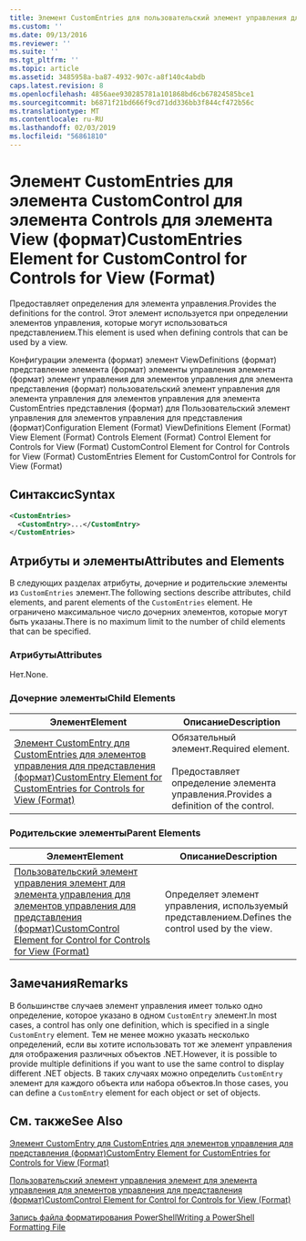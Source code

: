 ```yaml
---
title: Элемент CustomEntries для пользовательский элемент управления для элементов управления для представления (формат) | Документация Майкрософт
ms.custom: ''
ms.date: 09/13/2016
ms.reviewer: ''
ms.suite: ''
ms.tgt_pltfrm: ''
ms.topic: article
ms.assetid: 3485958a-ba87-4932-907c-a8f140c4abdb
caps.latest.revision: 8
ms.openlocfilehash: 4856aee930285781a101868bd6cb67824585bce1
ms.sourcegitcommit: b6871f21bd666f9cd71dd336bb3f844cf472b56c
ms.translationtype: MT
ms.contentlocale: ru-RU
ms.lasthandoff: 02/03/2019
ms.locfileid: "56861810"
---
```

# <a name="customentries-element-for-customcontrol-for-controls-for-view-format"></a><span data-ttu-id="c26c5-102">Элемент CustomEntries для элемента CustomControl для элемента Controls для элемента View (формат)</span><span class="sxs-lookup"><span data-stu-id="c26c5-102">CustomEntries Element for CustomControl for Controls for View (Format)</span></span>

<span data-ttu-id="c26c5-103">Предоставляет определения для элемента управления.</span><span class="sxs-lookup"><span data-stu-id="c26c5-103">Provides the definitions for the control.</span></span> <span data-ttu-id="c26c5-104">Этот элемент используется при определении элементов управления, которые могут использоваться представлением.</span><span class="sxs-lookup"><span data-stu-id="c26c5-104">This element is used when defining controls that can be used by a view.</span></span>

<span data-ttu-id="c26c5-105">Конфигурации элемента (формат) элемент ViewDefinitions (формат) представление элемента (формат) элементы управления элемента (формат) элемент управления для элементов управления для элемента представления (формат) пользовательский элемент управления для элемента управления для элементов управления для элемента CustomEntries представления (формат) для Пользовательский элемент управления для элементов управления для представления (формат)</span><span class="sxs-lookup"><span data-stu-id="c26c5-105">Configuration Element (Format) ViewDefinitions Element (Format) View Element (Format) Controls Element (Format) Control Element for Controls for View (Format) CustomControl Element for Control for Controls for View (Format) CustomEntries Element for CustomControl for Controls for View (Format)</span></span>

## <a name="syntax"></a><span data-ttu-id="c26c5-106">Синтаксис</span><span class="sxs-lookup"><span data-stu-id="c26c5-106">Syntax</span></span>

```xml
<CustomEntries>
  <CustomEntry>...</CustomEntry>
</CustomEntries>
```

## <a name="attributes-and-elements"></a><span data-ttu-id="c26c5-107">Атрибуты и элементы</span><span class="sxs-lookup"><span data-stu-id="c26c5-107">Attributes and Elements</span></span>

<span data-ttu-id="c26c5-108">В следующих разделах атрибуты, дочерние и родительские элементы из `CustomEntries` элемент.</span><span class="sxs-lookup"><span data-stu-id="c26c5-108">The following sections describe attributes, child elements, and parent elements of the `CustomEntries` element.</span></span> <span data-ttu-id="c26c5-109">Не ограничено максимальное число дочерних элементов, которые могут быть указаны.</span><span class="sxs-lookup"><span data-stu-id="c26c5-109">There is no maximum limit to the number of child elements that can be specified.</span></span>

### <a name="attributes"></a><span data-ttu-id="c26c5-110">Атрибуты</span><span class="sxs-lookup"><span data-stu-id="c26c5-110">Attributes</span></span>

<span data-ttu-id="c26c5-111">Нет.</span><span class="sxs-lookup"><span data-stu-id="c26c5-111">None.</span></span>

### <a name="child-elements"></a><span data-ttu-id="c26c5-112">Дочерние элементы</span><span class="sxs-lookup"><span data-stu-id="c26c5-112">Child Elements</span></span>

|<span data-ttu-id="c26c5-113">Элемент</span><span class="sxs-lookup"><span data-stu-id="c26c5-113">Element</span></span>|<span data-ttu-id="c26c5-114">Описание</span><span class="sxs-lookup"><span data-stu-id="c26c5-114">Description</span></span>|
|-------------|-----------------|
|[<span data-ttu-id="c26c5-115">Элемент CustomEntry для CustomEntries для элементов управления для представления (формат)</span><span class="sxs-lookup"><span data-stu-id="c26c5-115">CustomEntry Element for CustomEntries for Controls for View (Format)</span></span>](./customentry-element-for-customentries-for-controls-for-view-format.md)|<span data-ttu-id="c26c5-116">Обязательный элемент.</span><span class="sxs-lookup"><span data-stu-id="c26c5-116">Required element.</span></span><br /><br /> <span data-ttu-id="c26c5-117">Предоставляет определение элемента управления.</span><span class="sxs-lookup"><span data-stu-id="c26c5-117">Provides a definition of the control.</span></span>|

### <a name="parent-elements"></a><span data-ttu-id="c26c5-118">Родительские элементы</span><span class="sxs-lookup"><span data-stu-id="c26c5-118">Parent Elements</span></span>

|<span data-ttu-id="c26c5-119">Элемент</span><span class="sxs-lookup"><span data-stu-id="c26c5-119">Element</span></span>|<span data-ttu-id="c26c5-120">Описание</span><span class="sxs-lookup"><span data-stu-id="c26c5-120">Description</span></span>|
|-------------|-----------------|
|[<span data-ttu-id="c26c5-121">Пользовательский элемент управления элемент для элемента управления для элементов управления для представления (формат)</span><span class="sxs-lookup"><span data-stu-id="c26c5-121">CustomControl Element for Control for Controls for View (Format)</span></span>](./customcontrol-element-for-control-for-controls-for-view-format.md)|<span data-ttu-id="c26c5-122">Определяет элемент управления, используемый представлением.</span><span class="sxs-lookup"><span data-stu-id="c26c5-122">Defines the control used by the view.</span></span>|

## <a name="remarks"></a><span data-ttu-id="c26c5-123">Замечания</span><span class="sxs-lookup"><span data-stu-id="c26c5-123">Remarks</span></span>

<span data-ttu-id="c26c5-124">В большинстве случаев элемент управления имеет только одно определение, которое указано в одном `CustomEntry` элемент.</span><span class="sxs-lookup"><span data-stu-id="c26c5-124">In most cases, a control has only one definition, which is specified in a single `CustomEntry` element.</span></span> <span data-ttu-id="c26c5-125">Тем не менее можно указать несколько определений, если вы хотите использовать тот же элемент управления для отображения различных объектов .NET.</span><span class="sxs-lookup"><span data-stu-id="c26c5-125">However, it is possible to provide multiple definitions if you want to use the same control to display different .NET objects.</span></span> <span data-ttu-id="c26c5-126">В таких случаях можно определить `CustomEntry` элемент для каждого объекта или набора объектов.</span><span class="sxs-lookup"><span data-stu-id="c26c5-126">In those cases, you can define a `CustomEntry` element for each object or set of objects.</span></span>

## <a name="see-also"></a><span data-ttu-id="c26c5-127">См. также</span><span class="sxs-lookup"><span data-stu-id="c26c5-127">See Also</span></span>

[<span data-ttu-id="c26c5-128">Элемент CustomEntry для CustomEntries для элементов управления для представления (формат)</span><span class="sxs-lookup"><span data-stu-id="c26c5-128">CustomEntry Element for CustomEntries for Controls for View (Format)</span></span>](./customentry-element-for-customentries-for-controls-for-view-format.md)

[<span data-ttu-id="c26c5-129">Пользовательский элемент управления элемент для элемента управления для элементов управления для представления (формат)</span><span class="sxs-lookup"><span data-stu-id="c26c5-129">CustomControl Element for Control for Controls for View (Format)</span></span>](./customcontrol-element-for-control-for-controls-for-view-format.md)

[<span data-ttu-id="c26c5-130">Запись файла форматирования PowerShell</span><span class="sxs-lookup"><span data-stu-id="c26c5-130">Writing a PowerShell Formatting File</span></span>](./writing-a-powershell-formatting-file.md)
